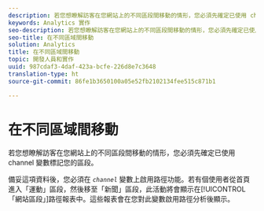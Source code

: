 ```yaml
---
description: 若您想瞭解訪客在您網站上的不同區段間移動的情形，您必須先確定已使用 channel 變數標記您的區段。
keywords: Analytics 實作
seo-description: 若您想瞭解訪客在您網站上的不同區段間移動的情形，您必須先確定已使用 channel 變數標記您的區段。
seo-title: 在不同區域間移動
solution: Analytics
title: 在不同區域間移動
topic: 開發人員和實作
uuid: 987cdaf3-4daf-423a-bcfe-226d8e7c3648
translation-type: ht
source-git-commit: 86fe1b3650100a05e52fb2102134fee515c871b1

---
```



# 在不同區域間移動

若您想瞭解訪客在您網站上的不同區段間移動的情形，您必須先確定已使用 channel 變數標記您的區段。

備妥這項資料後，您必須在 *`channel`* 變數上啟用路徑功能。若有個使用者從首頁進入「運動」區段，然後移至「新聞」區段，此活動將會顯示在[!UICONTROL 「網站區段」]路徑報表中。這些報表會在您對此變數啟用路徑分析後顯示。
